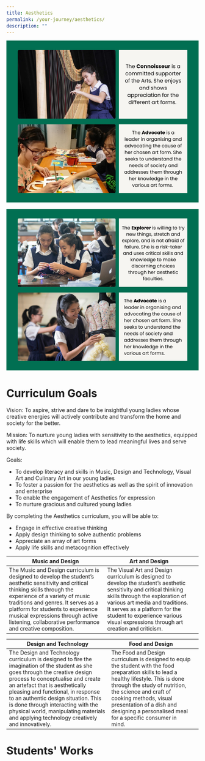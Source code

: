 ```yaml
---
title: Aesthetics
permalink: /your-journey/aesthetics/
description: ""
---
```

![Aesthetics in RGS](/images/aesthetics1.png)

![Aesthetics in RGS](/images/aesthetics2.png)

# Curriculum Goals

Vision: To aspire, strive and dare to be insightful young ladies whose creative energies will actively contribute and transform the home and society for the better.

Mission: To nurture young ladies with sensitivity to the aesthetics, equipped with life skills which will enable them to lead meaningful lives and serve society.

Goals:
* To develop literacy and skills in Music, Design and Technology, Visual Art and Culinary Art in our young ladies
* To foster a passion for the aesthetics as well as the spirit of innovation and enterprise
* To enable the engagement of Aesthetics for expression
* To nurture gracious and cultured young ladies

By completing the Aesthetics curriculum, you will be able to:
* Engage in effective creative thinking
* Apply design thinking to solve authentic problems
* Appreciate an array of art forms
* Apply life skills and metacognition effectively



| **Music and Design** | **Art and Design** |  |
| -------- | -------- | - |
| The Music and Design curriculum is designed to develop the student’s aesthetic sensitivity and critical thinking skills through the experience of a variety of music traditions and genres. It serves as a platform for students to experience musical expressions through active listening, collaborative performance and creative composition.     | The Visual Art and Design curriculum is designed to develop the student’s aesthetic sensitivity and critical thinking skills through the exploration of various art media and traditions. It serves as a platform for the student to experience various visual expressions through art creation and criticism.     |      |



| **Design and Technology** | **Food and Design** |  |
| -------- | -------- | - |
| The Design and Technology curriculum is designed to fire the imagination of the student as she goes through the creative design process to conceptualise and create an artefact that is aesthetically pleasing and functional, in response to an authentic design situation. This is done through interacting with the physical world, manipulating materials and applying technology creatively and innovatively.   | The Food and Design curriculum is designed to equip the student with the food preparation skills to lead a healthy lifestyle. This is done through the study of nutrition, the science and craft of cooking methods, visual presentation of a dish and designing a personalised meal for a specific consumer in mind.     |      |


# Students' Works